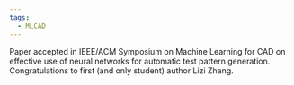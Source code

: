 ```yaml
---
tags:
  - MLCAD
---
```

Paper accepted in IEEE/ACM Symposium on Machine Learning for CAD on effective use of neural networks for automatic test pattern generation. Congratulations to first (and only student) author Lizi Zhang.
